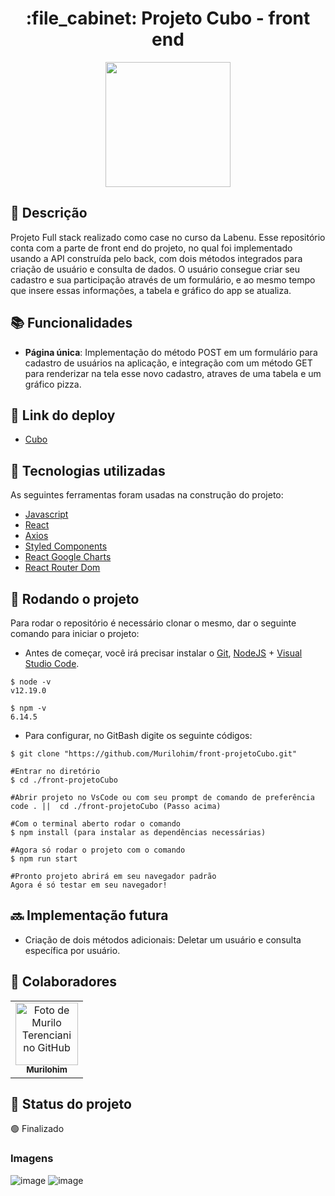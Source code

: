 <h1 align="center">:file_cabinet: Projeto Cubo - front end</h1>

<p align="center">
  <img src="https://cubo.network/assets/images/cubo.svg" width="200">
</p>

## :memo: Descrição
Projeto Full stack realizado como case no curso da Labenu. 
Esse repositório conta com a parte de front end do projeto, no qual foi implementado usando a API construída pelo back, com dois métodos integrados para criação de usuário e consulta de dados. 
O usuário consegue criar seu cadastro e sua participação através de um formulário, e ao mesmo tempo que insere essas informações, a tabela e gráfico do app se atualiza.

## :books: Funcionalidades
* <b>Página única</b>: Implementação do método POST em um formulário para cadastro de usuários na aplicação, e integração com um método GET para renderizar na tela
esse novo cadastro, atraves de uma tabela e um gráfico pizza.

## 🔗 Link do deploy

- [Cubo](https://case-cubo-maryam.surge.sh/)

## :wrench: Tecnologias utilizadas
As seguintes ferramentas foram usadas na construção do projeto:

- [Javascript](https://www.javascript.com/)
- [React](https://pt-br.reactjs.org/)
- [Axios](https://axios-http.com/)
- [Styled Components](https://styled-components.com/)
- [React Google Charts](https://www.react-google-charts.com/)
- [React Router Dom](https://v5.reactrouter.com/web/guides/quick-start)

## :rocket: Rodando o projeto

Para rodar o repositório é necessário clonar o mesmo, dar o seguinte comando para iniciar o projeto:
- Antes de começar, você irá precisar instalar o [Git](https://git-scm.com/), [NodeJS](https://nodejs.org/pt-br/download/) + [Visual Studio Code](https://code.visualstudio.com/).

```# Versões mínimas ou superiores.
$ node -v
v12.19.0

$ npm -v
6.14.5
```

- Para configurar, no GitBash digite os seguinte códigos:

```# Clonar o repositório
$ git clone "https://github.com/Murilohim/front-projetoCubo.git"

#Entrar no diretório
$ cd ./front-projetoCubo

#Abrir projeto no VsCode ou com seu prompt de comando de preferência
code . ||  cd ./front-projetoCubo (Passo acima) 

#Com o terminal aberto rodar o comando
$ npm install (para instalar as dependências necessárias)

#Agora só rodar o projeto com o comando
$ npm run start

#Pronto projeto abrirá em seu navegador padrão
Agora é só testar em seu navegador!

```

## :soon: Implementação futura
* Criação de dois métodos adicionais: Deletar um usuário e consulta específica por usuário.

## :handshake: Colaboradores
<table>
  <tr>
    <td align="center">
      <a href="http://github.com/murilohim">
        <img src="https://avatars.githubusercontent.com/u/84817937?s=400&u=889026ba86ed2fc84b6a1719fa7fbed7b6289128&v=4" width="100px;" alt="Foto de Murilo Terenciani no GitHub"/><br>
        <sub>
          <b>Murilohim</b>
        </sub>
      </a>
    </td>
  </tr>
</table>

## :dart: Status do projeto
🟢 Finalizado

### Imagens
![image](https://user-images.githubusercontent.com/84817937/151995889-c9b0a74d-d6e7-42fc-b6c1-6a2b489155ef.png)
![image](https://user-images.githubusercontent.com/84817937/151995921-976e3fda-a4cb-46a3-8e6a-543939ff4645.png)
